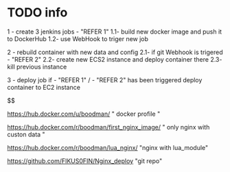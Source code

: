 # TODO info

1 - create 3 jenkins jobs - "REFER 1"
    1.1-  build new docker image and push it to DockerHub
      1.2- use WebHook to triger new job

2 - rebuild container with new data and config
    2.1- if git Webhook is trigered - "REFER 2"
      2.2- create new ECS2 instance and deploy container there
         2.3- kill previous instance    

3 - deploy job if - "REFER 1" / - "REFER 2" has been triggered deploy
     container to EC2 instance

 $$ $$ $$ $$ $$ $$ $$ $$ $$

 https://hub.docker.com/u/boodman/
" docker profile "

 https://hub.docker.com/r/boodman/first_nginx_image/
" only nginx with custon data "

 https://hub.docker.com/r/boodman/lua_nginx/
 "nginx with lua_module"

 https://github.com/FIKUS0FIN/Nginx_deploy
 "git repo"

